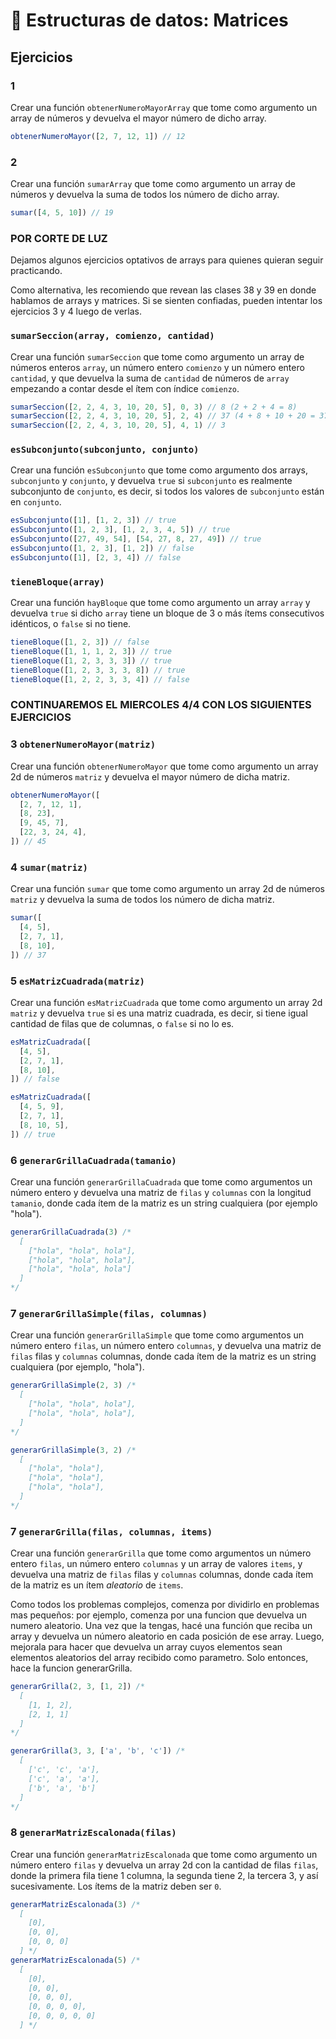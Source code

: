 # 🔄 Estructuras de datos: Matrices

## Ejercicios

### 1 

Crear una función `obtenerNumeroMayorArray` que tome como argumento un array de números y devuelva el mayor número de dicho array.

```javascript
obtenerNumeroMayor([2, 7, 12, 1]) // 12
```

### 2

Crear una función `sumarArray` que tome como argumento un array de números y devuelva la suma de todos los número de dicho array.

```javascript
sumar([4, 5, 10]) // 19
```


### POR CORTE DE LUZ

Dejamos algunos ejercicios optativos de arrays para quienes quieran seguir practicando. 

Como alternativa, les recomiendo que revean las clases 38 y 39 en donde hablamos de arrays y matrices. Si se sienten confiadas, pueden intentar los ejercicios 3 y 4 luego de verlas. 

### `sumarSeccion(array, comienzo, cantidad)`

Crear una función `sumarSeccion` que tome como argumento un array de números enteros `array`, un número entero `comienzo` y un número entero `cantidad`, y que devuelva la suma de `cantidad` de números de `array` empezando a contar desde el ítem con índice `comienzo`.

```javascript
sumarSeccion([2, 2, 4, 3, 10, 20, 5], 0, 3) // 8 (2 + 2 + 4 = 8)
sumarSeccion([2, 2, 4, 3, 10, 20, 5], 2, 4) // 37 (4 + 8 + 10 + 20 = 37)
sumarSeccion([2, 2, 4, 3, 10, 20, 5], 4, 1) // 3
```

### `esSubconjunto(subconjunto, conjunto)`

Crear una función `esSubconjunto` que tome como argumento dos arrays, `subconjunto` y `conjunto`, y devuelva `true` si `subconjunto` es realmente subconjunto de `conjunto`, es decir, si todos los valores de `subconjunto` están en `conjunto`.

```javascript
esSubconjunto([1], [1, 2, 3]) // true
esSubconjunto([1, 2, 3], [1, 2, 3, 4, 5]) // true
esSubconjunto([27, 49, 54], [54, 27, 8, 27, 49]) // true
esSubconjunto([1, 2, 3], [1, 2]) // false
esSubconjunto([1], [2, 3, 4]) // false
```

### `tieneBloque(array)`

Crear una función `hayBloque` que tome como argumento un array `array` y devuelva `true` si dicho `array` tiene un bloque de 3 o más ítems consecutivos idénticos, o `false` si no tiene.

```javascript
tieneBloque([1, 2, 3]) // false
tieneBloque([1, 1, 1, 2, 3]) // true
tieneBloque([1, 2, 3, 3, 3]) // true
tieneBloque([1, 2, 3, 3, 3, 8]) // true
tieneBloque([1, 2, 2, 3, 3, 4]) // false
```

 
### CONTINUAREMOS EL MIERCOLES 4/4 CON LOS SIGUIENTES EJERCICIOS 

### 3 `obtenerNumeroMayor(matriz)`

Crear una función `obtenerNumeroMayor` que tome como argumento un array 2d de números `matriz` y devuelva el mayor número de dicha matriz.

```javascript
obtenerNumeroMayor([
  [2, 7, 12, 1],
  [8, 23],
  [9, 45, 7],
  [22, 3, 24, 4],
]) // 45
```

### 4 `sumar(matriz)`

Crear una función `sumar` que tome como argumento un array 2d de números `matriz` y devuelva la suma de todos los número de dicha matriz.

```javascript
sumar([
  [4, 5],
  [2, 7, 1],
  [8, 10],
]) // 37
```

### 5 `esMatrizCuadrada(matriz)`

Crear una función `esMatrizCuadrada` que tome como argumento un array 2d `matriz` y devuelva `true` si es una matriz cuadrada, es decir, si tiene igual cantidad de filas que de columnas, o `false` si no lo es.

```javascript
esMatrizCuadrada([
  [4, 5],
  [2, 7, 1],
  [8, 10],
]) // false

esMatrizCuadrada([
  [4, 5, 9],
  [2, 7, 1],
  [8, 10, 5],
]) // true
```

### 6 `generarGrillaCuadrada(tamanio)`

Crear una función `generarGrillaCuadrada` que tome como argumentos un número entero y devuelva una matriz de `filas` y `columnas` con la longitud `tamanio`, donde cada ítem de la matriz es un string cualquiera (por ejemplo "hola"). 

```javascript
generarGrillaCuadrada(3) /* 
  [
    ["hola", "hola", hola"], 
    ["hola", "hola", hola"],
    ["hola", "hola", hola"]
  ]
*/
```

### 7 `generarGrillaSimple(filas, columnas)`

Crear una función `generarGrillaSimple` que tome como argumentos un número entero `filas`, un número entero `columnas`, y devuelva una matriz de `filas` filas y `columnas` columnas, donde cada ítem de la matriz es un string cualquiera (por ejemplo, "hola"). 

```javascript
generarGrillaSimple(2, 3) /* 
  [
    ["hola", "hola", hola"],
    ["hola", "hola", hola"],
  ]
*/
```

```javascript
generarGrillaSimple(3, 2) /* 
  [
    ["hola", "hola"],
    ["hola", "hola"],
    ["hola", "hola"],
  ]
*/
```

### 7 `generarGrilla(filas, columnas, items)`

Crear una función `generarGrilla` que tome como argumentos un número entero `filas`, un número entero `columnas` y un array de valores `items`, y devuelva una matriz de `filas` filas y `columnas` columnas, donde cada ítem de la matriz es un ítem _aleatorio_ de `items`.

Como todos los problemas complejos, comenza por dividirlo en problemas mas pequeños: por ejemplo, comenza por una funcion que devuelva un numero aleatorio. Una vez que la tengas, hacé una función que reciba un array y devuelva un número aleatorio en cada posición de ese array. Luego, mejorala para hacer que devuelva un array cuyos elementos sean elementos aleatorios del array recibido como parametro. Solo entonces, hace la funcion generarGrilla. 

```javascript
generarGrilla(2, 3, [1, 2]) /* 
  [
    [1, 1, 2], 
    [2, 1, 1]
  ]
*/

generarGrilla(3, 3, ['a', 'b', 'c']) /* 
  [
    ['c', 'c', 'a'], 
    ['c', 'a', 'a'], 
    ['b', 'a', 'b']
  ]
*/
```

### 8 `generarMatrizEscalonada(filas)`

Crear una función `generarMatrizEscalonada` que tome como argumento un número entero `filas` y devuelva un array 2d con la cantidad de filas `filas`, donde la primera fila tiene 1 columna, la segunda tiene 2, la tercera 3, y así sucesivamente. Los ítems de la matriz deben ser `0`.

```javascript
generarMatrizEscalonada(3) /* 
  [
    [0], 
    [0, 0], 
    [0, 0, 0]
  ] */
generarMatrizEscalonada(5) /* 
  [
    [0], 
    [0, 0], 
    [0, 0, 0], 
    [0, 0, 0, 0], 
    [0, 0, 0, 0, 0]
  ] */
```
